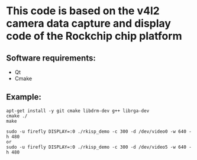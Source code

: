 # This code is based on the v4l2 camera data capture and display code of the Rockchip chip platform

## Software requirements:
* Qt
* Cmake

## Example:
```
apt-get install -y git cmake libdrm-dev g++ librga-dev
cmake ./
make

sudo -u firefly DISPLAY=:0 ./rkisp_demo -c 300 -d /dev/video0 -w 640 -h 480
or
sudo -u firefly DISPLAY=:0 ./rkisp_demo -c 300 -d /dev/video5 -w 640 -h 480
```